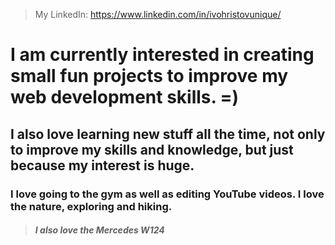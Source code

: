 >My LinkedIn: https://www.linkedin.com/in/ivohristovunique/

# I am currently interested in creating small fun projects to improve my web development skills. =)
## I also love learning new stuff all the time, not only to improve my skills and knowledge, but just because my interest is huge.
### I love going to the gym as well as editing YouTube videos. I love the nature, exploring and hiking.

 > ##### I also love the Mercedes W124
